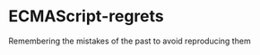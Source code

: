 ECMAScript-regrets
==================

Remembering the mistakes of the past to avoid reproducing them